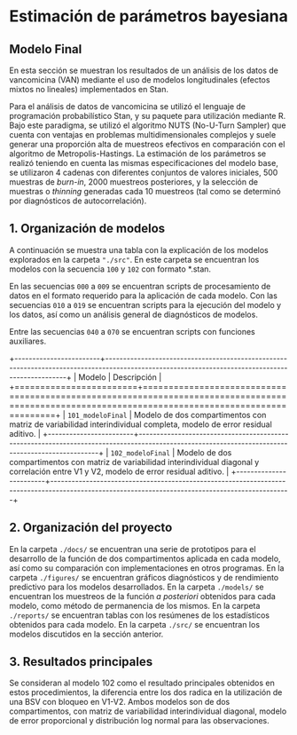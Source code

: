 # Estimación de parámetros bayesiana

## Modelo Final

En esta sección se muestran los resultados de un análisis de los datos de vancomicina (VAN) mediante el uso de modelos longitudinales (efectos mixtos no lineales) implementados en Stan.

Para el análisis de datos de vancomicina se utilizó el lenguaje de programación probabilístico Stan, y su paquete para utilización mediante R. Bajo este paradigma, se utilizó el algoritmo NUTS (No-U-Turn Sampler) que cuenta con ventajas en problemas multidimensionales complejos y suele generar una proporción alta de muestreos efectivos en comparación con el algoritmo de Metropolis-Hastings. La estimación de los parámetros se realizó teniendo en cuenta las mismas especificaciones del modelo base, se utilizaron 4 cadenas con diferentes conjuntos de valores iniciales, 500 muestras de *burn-in*, 2000 muestreos posteriores, y la selección de muestras o *thinning* generadas cada 10 muestreos (tal como se determinó por diagnósticos de autocorrelación).

## 1. Organización de modelos

A continuación se muestra una tabla con la explicación de los modelos explorados en la carpeta `"./src"`. En este carpeta se encuentran los modelos con la secuencia `100` y `102` con formato \*.stan.

En las secuencias `000` a `009` se encuentran scripts de procesamiento de datos en el formato requerido para la aplicación de cada modelo. Con las secuencias `010` a `019` se encuentran scripts para la ejecución del modelo y los datos, así como un análisis general de diagnósticos de modelos.

Entre las secuencias `040` a `070` se encuentran scripts con funciones auxiliares.

+------------------------+-------------------------------------------------------------------------------------------------------------------------------------------------+
| Modelo                 | Descripción                                                                                                                                     |
+========================+=================================================================================================================================================+
| `101_modeloFinal`      | Modelo de dos compartimentos con matriz de variabilidad interindividual completa, modelo de error residual aditivo.                             |
+------------------------+-------------------------------------------------------------------------------------------------------------------------------------------------+
| `102_modeloFinal`      | Modelo de dos compartimentos con matriz de variabilidad interindividual diagonal y correlación entre V1 y V2, modelo de error residual aditivo. |
+------------------------+-------------------------------------------------------------------------------------------------------------------------------------------------+

## 2. Organización del proyecto

En la carpeta `./docs/` se encuentran una serie de prototipos para el desarrollo de la función de dos compartimentos aplicada en cada modelo, así como su comparación con implementaciones en otros programas. En la carpeta `./figures/` se encuentran gráficos diagnósticos y de rendimiento predictivo para los modelos desarrollados. En la carpeta `./models/` se encuentran los muestreos de la función *a posteriori* obtenidos para cada modelo, como método de permanencia de los mismos. En la carpeta `./reports/` se encuentran tablas con los resúmenes de los estadísticos obtenidos para cada modelo. En la carpeta `./src/` se encuentran los modelos discutidos en la sección anterior.

## 3. Resultados principales

Se consideran al modelo 102 como el resultado principales obtenidos en estos procedimientos, la diferencia entre los dos radica en la utilización de una BSV con bloqueo en V1-V2. Ambos modelos son de dos compartimentos, con matriz de variabilidad interindividual diagonal, modelo de error proporcional y distribución log normal para las observaciones.
